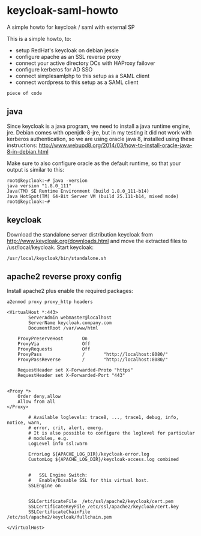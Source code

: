 # keycloak-saml-howto
A simple howto for keycloak / saml with external SP

This is a simple howto, to:
* setup RedHat's keycloak on debian jessie
* configure apache as an SSL reverse proxy
* connect your active directory DCs with HAProxy failover
* configure kerberos for AD SSO
* connect simplesamlphp to this setup as a SAML client
* connect wordpress to this setup as a SAML client

```
piece of code
```
## java
Since keycloak is a java program, we need to install a java runtime engine, jre. Debian comes with openjdk-8-jre, but in my testing it did not work with kerberos authentication, so we are using oracle java 8, installed using these instructions: http://www.webupd8.org/2014/03/how-to-install-oracle-java-8-in-debian.html

Make sure to also configure oracle as the default runtime, so that your output is similar to this:
```
root@keycloak:~# java -version
java version "1.8.0_111"
Java(TM) SE Runtime Environment (build 1.8.0_111-b14)
Java HotSpot(TM) 64-Bit Server VM (build 25.111-b14, mixed mode)
root@keycloak:~# 
```
## keycloak
Download the standalone server distribution keycloak from http://www.keycloak.org/downloads.html and move the extracted files to /usr/local/keycloak. Start keycloak:
```
/usr/local/keycloak/bin/standalone.sh
```

## apache2 reverse proxy config
Install apache2 plus enable the required packages: 
```
a2enmod proxy proxy_http headers
```
```
<VirtualHost *:443>
		ServerAdmin webmaster@localhost
		ServerName keycloak.company.com
		DocumentRoot /var/www/html

    ProxyPreserveHost       On
    ProxyVia                Off
    ProxyRequests           Off
    ProxyPass               /       "http://localhost:8080/"
    ProxyPassReverse        /       "http://localhost:8080/"

    RequestHeader set X-Forwarded-Proto "https"
    RequestHeader set X-Forwarded-Port "443"


<Proxy *>
    Order deny,allow
    Allow from all
</Proxy>

		# Available loglevels: trace8, ..., trace1, debug, info, notice, warn,
		# error, crit, alert, emerg.
		# It is also possible to configure the loglevel for particular
		# modules, e.g.
		LogLevel info ssl:warn

		ErrorLog ${APACHE_LOG_DIR}/keycloak-error.log
		CustomLog ${APACHE_LOG_DIR}/keycloak-access.log combined


		#   SSL Engine Switch:
		#   Enable/Disable SSL for this virtual host.
		SSLEngine on


		SSLCertificateFile	/etc/ssl/apache2/keycloak/cert.pem
		SSLCertificateKeyFile /etc/ssl/apache2/keycloak/cert.key
		SSLCertificateChainFile /etc/ssl/apache2/keycloak/fullchain.pem

</VirtualHost>
```

